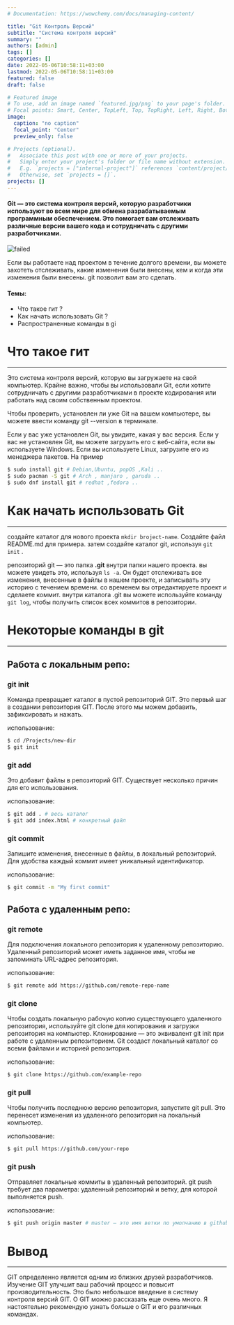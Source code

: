 ```yaml
---
# Documentation: https://wowchemy.com/docs/managing-content/

title: "Git Контроль Версий"
subtitle: "Система контроля версий"
summary: ""
authors: [admin]
tags: []
categories: []
date: 2022-05-06T10:58:11+03:00
lastmod: 2022-05-06T10:58:11+03:00
featured: false
draft: false

# Featured image
# To use, add an image named `featured.jpg/png` to your page's folder.
# Focal points: Smart, Center, TopLeft, Top, TopRight, Left, Right, BottomLeft, Bottom, BottomRight.
image:
  caption: "no caption"
  focal_point: "Center"
  preview_only: false

# Projects (optional).
#   Associate this post with one or more of your projects.
#   Simply enter your project's folder or file name without extension.
#   E.g. `projects = ["internal-project"]` references `content/project/deep-learning/index.md`.
#   Otherwise, set `projects = []`.
projects: []
---
```


#### Git — это система контроля версий, которую разработчики используют во всем мире для обмена разрабатываемым программным обеспечением. Это помогает вам отслеживать различные версии вашего кода и сотрудничать с другими разработчиками.

 <img src="https://upload.wikimedia.org/wikipedia/commons/thumb/e/e0/Git-logo.svg/2000px-Git-logo.svg.png" alt="failed" > 

Если вы работаете над проектом в течение долгого времени, вы можете захотеть отслеживать, какие изменения были внесены, кем и когда эти изменения были внесены. git позволит вам это сделать.


#### Темы:

- Что такое гит ?
- Как начать использовать Git ?
- Распространенные команды в gi

# Что такое гит

***

Это система контроля версий, которую вы загружаете на свой компьютер. Крайне важно, чтобы вы использовали Git, если хотите сотрудничать с другими разработчиками в проекте кодирования или работать над своим собственным проектом.

Чтобы проверить, установлен ли уже Git на вашем компьютере, вы можете ввести команду git --version в терминале.

Если у вас уже установлен Git, вы увидите, какая у вас версия. Если у вас не установлен Git, вы можете загрузить его с веб-сайта, если вы используете Windows. Если вы используете Linux, загрузите его из менеджера пакетов. На пример

```bash
$ sudo install git # Debian,Ubuntu, popOS ,Kali ..
$ sudo pacman -S git # Arch , manjaro , garuda ..
$ sudo dnf install git # redhat ,fedora ..
```


# Как начать использовать Git

***

создайте каталог для нового проекта `mkdir broject-name`. Cоздайте файл README.md для примера. затем создайте каталог git, используя `git init` .

репозиторий git — это папка **.git** внутри папки нашего проекта. вы можете увидеть это, используя `ls -a`. Он будет отслеживать все изменения, внесенные в файлы в нашем проекте, и записывать эту историю с течением времени. со временем вы отредактируете проект и сделаете коммит. внутри каталога .git вы можете используйте команду `git log`, чтобы получить список всех коммитов в репозитории.


# Некоторые команды в git

***

## Работа с локальным репо:

### git init

Команда превращает каталог в пустой репозиторий GIT. Это первый шаг в создании репозитория GIT. После этого мы можем добавить, зафиксировать и нажать.

использование:
 
```bash
$ cd /Projects/new-dir
$ git init
```

### git add
Это добавит файлы в репозиторий GIT. Существует несколько причин для его использования. 

использование: 

```bash
$ git add . # весь каталог
$ git add index.html # конкретный файл
```

### git commit 


Запишите изменения, внесенные в файлы, в локальный репозиторий. Для удобства каждый коммит имеет уникальный идентификатор.

использование:
 
```bash
$ git commit -m "My first commit"
```

## Работа с удаленным репо:

### git remote

Для подключения локального репозитория к удаленному репозиторию. Удаленный репозиторий может иметь заданное имя, чтобы не запоминать URL-адрес репозитория.

использование:
 
```bash
$ git remote add https://github.com/remote-repo-name 

```

### git clone

Чтобы создать локальную рабочую копию существующего удаленного репозитория, используйте git clone для копирования и загрузки репозитория на компьютер. Клонирование — это эквивалент git init при работе с удаленным репозиторием. Git создаст локальный каталог со всеми файлами и историей репозитория.

использование:
 
```bash
$ git clone https://github.com/example-repo
```
	
### git pull

Чтобы получить последнюю версию репозитория, запустите git pull. Это перенесет изменения из удаленного репозитория на локальный компьютер.

использование:

```bash
$ git pull https://github.com/your-repo
```

### git push

Отправляет локальные коммиты в удаленный репозиторий. git push требует два параметра: удаленный репозиторий и ветку, для которой выполняется push.

использование:

```bash
$ git push origin master # master — это имя ветки по умолчанию в github.
```

# Вывод

***

GIT определенно является одним из близких друзей разработчиков. Изучение GIT улучшит ваш рабочий процесс и повысит производительность. Это было небольшое введение в систему контроля версий GIT. О GIT можно рассказать еще очень много. Я настоятельно рекомендую узнать больше о GIT и его различных командах.

	
